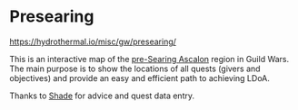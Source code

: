 # Presearing

https://hydrothermal.io/misc/gw/presearing/

This is an interactive map of the [pre-Searing Ascalon](https://wiki.guildwars.com/wiki/Ascalon_(pre-Searing)) region in Guild Wars. The main purpose is to show the locations of all quests (givers and objectives) and provide an easy and efficient path to achieving LDoA.

Thanks to [Shade](https://github.com/shade-the) for advice and quest data entry.